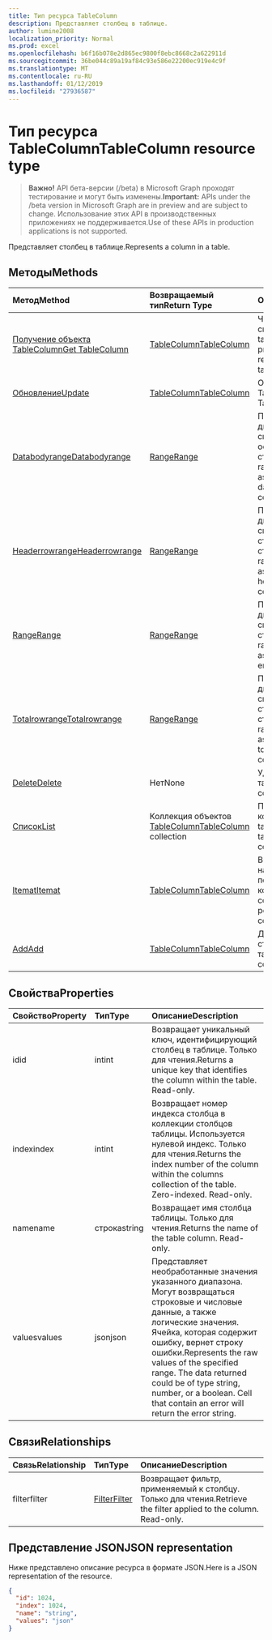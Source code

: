 ```yaml
---
title: Тип ресурса TableColumn
description: Представляет столбец в таблице.
author: lumine2008
localization_priority: Normal
ms.prod: excel
ms.openlocfilehash: b6f16b078e2d865ec9800f8ebc8668c2a622911d
ms.sourcegitcommit: 36be044c89a19af84c93e586e22200ec919e4c9f
ms.translationtype: MT
ms.contentlocale: ru-RU
ms.lasthandoff: 01/12/2019
ms.locfileid: "27936587"
---
```

# <a name="tablecolumn-resource-type"></a><span data-ttu-id="2bf7a-103">Тип ресурса TableColumn</span><span class="sxs-lookup"><span data-stu-id="2bf7a-103">TableColumn resource type</span></span>

> <span data-ttu-id="2bf7a-104">**Важно!** API бета-версии (/beta) в Microsoft Graph проходят тестирование и могут быть изменены.</span><span class="sxs-lookup"><span data-stu-id="2bf7a-104">**Important:** APIs under the /beta version in Microsoft Graph are in preview and are subject to change.</span></span> <span data-ttu-id="2bf7a-105">Использование этих API в производственных приложениях не поддерживается.</span><span class="sxs-lookup"><span data-stu-id="2bf7a-105">Use of these APIs in production applications is not supported.</span></span>

<span data-ttu-id="2bf7a-106">Представляет столбец в таблице.</span><span class="sxs-lookup"><span data-stu-id="2bf7a-106">Represents a column in a table.</span></span>


## <a name="methods"></a><span data-ttu-id="2bf7a-107">Методы</span><span class="sxs-lookup"><span data-stu-id="2bf7a-107">Methods</span></span>

| <span data-ttu-id="2bf7a-108">Метод</span><span class="sxs-lookup"><span data-stu-id="2bf7a-108">Method</span></span>           | <span data-ttu-id="2bf7a-109">Возвращаемый тип</span><span class="sxs-lookup"><span data-stu-id="2bf7a-109">Return Type</span></span>    |<span data-ttu-id="2bf7a-110">Описание</span><span class="sxs-lookup"><span data-stu-id="2bf7a-110">Description</span></span>|
|:---------------|:--------|:----------|
|[<span data-ttu-id="2bf7a-111">Получение объекта TableColumn</span><span class="sxs-lookup"><span data-stu-id="2bf7a-111">Get TableColumn</span></span>](../api/tablecolumn-get.md) | [<span data-ttu-id="2bf7a-112">TableColumn</span><span class="sxs-lookup"><span data-stu-id="2bf7a-112">TableColumn</span></span>](tablecolumn.md) |<span data-ttu-id="2bf7a-113">Чтение свойств и связей объекта tableColumn.</span><span class="sxs-lookup"><span data-stu-id="2bf7a-113">Read properties and relationships of tableColumn object.</span></span>|
|[<span data-ttu-id="2bf7a-114">Обновление</span><span class="sxs-lookup"><span data-stu-id="2bf7a-114">Update</span></span>](../api/tablecolumn-update.md) | [<span data-ttu-id="2bf7a-115">TableColumn</span><span class="sxs-lookup"><span data-stu-id="2bf7a-115">TableColumn</span></span>](tablecolumn.md) |<span data-ttu-id="2bf7a-116">Обновление объекта TableColumn.</span><span class="sxs-lookup"><span data-stu-id="2bf7a-116">Update TableColumn object.</span></span> |
|[<span data-ttu-id="2bf7a-117">Databodyrange</span><span class="sxs-lookup"><span data-stu-id="2bf7a-117">Databodyrange</span></span>](../api/tablecolumn-databodyrange.md)|[<span data-ttu-id="2bf7a-118">Range</span><span class="sxs-lookup"><span data-stu-id="2bf7a-118">Range</span></span>](range.md)|<span data-ttu-id="2bf7a-119">Получает объект диапазона, связанный с основными данными столбца.</span><span class="sxs-lookup"><span data-stu-id="2bf7a-119">Gets the range object associated with the data body of the column.</span></span>|
|[<span data-ttu-id="2bf7a-120">Headerrowrange</span><span class="sxs-lookup"><span data-stu-id="2bf7a-120">Headerrowrange</span></span>](../api/tablecolumn-headerrowrange.md)|[<span data-ttu-id="2bf7a-121">Range</span><span class="sxs-lookup"><span data-stu-id="2bf7a-121">Range</span></span>](range.md)|<span data-ttu-id="2bf7a-122">Получает объект диапазона, связанный со строкой заголовков столбца.</span><span class="sxs-lookup"><span data-stu-id="2bf7a-122">Gets the range object associated with the header row of the column.</span></span>|
|[<span data-ttu-id="2bf7a-123">Range</span><span class="sxs-lookup"><span data-stu-id="2bf7a-123">Range</span></span>](../api/tablecolumn-range.md)|[<span data-ttu-id="2bf7a-124">Range</span><span class="sxs-lookup"><span data-stu-id="2bf7a-124">Range</span></span>](range.md)|<span data-ttu-id="2bf7a-125">Получает объект диапазона, связанный со всем столбцом.</span><span class="sxs-lookup"><span data-stu-id="2bf7a-125">Gets the range object associated with the entire column.</span></span>|
|[<span data-ttu-id="2bf7a-126">Totalrowrange</span><span class="sxs-lookup"><span data-stu-id="2bf7a-126">Totalrowrange</span></span>](../api/tablecolumn-totalrowrange.md)|[<span data-ttu-id="2bf7a-127">Range</span><span class="sxs-lookup"><span data-stu-id="2bf7a-127">Range</span></span>](range.md)|<span data-ttu-id="2bf7a-128">Получает объект диапазона, связанный со строкой итогов столбца.</span><span class="sxs-lookup"><span data-stu-id="2bf7a-128">Gets the range object associated with the totals row of the column.</span></span>|
|[<span data-ttu-id="2bf7a-129">Delete</span><span class="sxs-lookup"><span data-stu-id="2bf7a-129">Delete</span></span>](../api/tablecolumn-delete.md)|<span data-ttu-id="2bf7a-130">Нет</span><span class="sxs-lookup"><span data-stu-id="2bf7a-130">None</span></span>|<span data-ttu-id="2bf7a-131">Удаляет столбец из таблицы.</span><span class="sxs-lookup"><span data-stu-id="2bf7a-131">Deletes the column from the table.</span></span>|
|[<span data-ttu-id="2bf7a-132">Список</span><span class="sxs-lookup"><span data-stu-id="2bf7a-132">List</span></span>](../api/tablecolumn-list.md) | <span data-ttu-id="2bf7a-133">Коллекция объектов [TableColumn](tablecolumn.md)</span><span class="sxs-lookup"><span data-stu-id="2bf7a-133">[TableColumn](tablecolumn.md) collection</span></span> |<span data-ttu-id="2bf7a-134">Получение коллекции объектов tableColumn.</span><span class="sxs-lookup"><span data-stu-id="2bf7a-134">Get tableColumn object collection.</span></span> |
|[<span data-ttu-id="2bf7a-135">Itemat</span><span class="sxs-lookup"><span data-stu-id="2bf7a-135">Itemat</span></span>](../api/tablecolumncollection-itemat.md)|[<span data-ttu-id="2bf7a-136">TableColumn</span><span class="sxs-lookup"><span data-stu-id="2bf7a-136">TableColumn</span></span>](tablecolumn.md)|<span data-ttu-id="2bf7a-137">Возвращает столбец на основании его позиции в коллекции.</span><span class="sxs-lookup"><span data-stu-id="2bf7a-137">Gets a column based on its position in the collection.</span></span>|
|[<span data-ttu-id="2bf7a-138">Add</span><span class="sxs-lookup"><span data-stu-id="2bf7a-138">Add</span></span>](../api/tablecolumncollection-add.md)|[<span data-ttu-id="2bf7a-139">TableColumn</span><span class="sxs-lookup"><span data-stu-id="2bf7a-139">TableColumn</span></span>](tablecolumn.md)|<span data-ttu-id="2bf7a-140">Добавляет новый столбец в таблицу.</span><span class="sxs-lookup"><span data-stu-id="2bf7a-140">Adds a new column to the table.</span></span>|

## <a name="properties"></a><span data-ttu-id="2bf7a-141">Свойства</span><span class="sxs-lookup"><span data-stu-id="2bf7a-141">Properties</span></span>
| <span data-ttu-id="2bf7a-142">Свойство</span><span class="sxs-lookup"><span data-stu-id="2bf7a-142">Property</span></span>     | <span data-ttu-id="2bf7a-143">Тип</span><span class="sxs-lookup"><span data-stu-id="2bf7a-143">Type</span></span>   |<span data-ttu-id="2bf7a-144">Описание</span><span class="sxs-lookup"><span data-stu-id="2bf7a-144">Description</span></span>|
|:---------------|:--------|:----------|
|<span data-ttu-id="2bf7a-145">id</span><span class="sxs-lookup"><span data-stu-id="2bf7a-145">id</span></span>|<span data-ttu-id="2bf7a-146">int</span><span class="sxs-lookup"><span data-stu-id="2bf7a-146">int</span></span>|<span data-ttu-id="2bf7a-p102">Возвращает уникальный ключ, идентифицирующий столбец в таблице. Только для чтения.</span><span class="sxs-lookup"><span data-stu-id="2bf7a-p102">Returns a unique key that identifies the column within the table. Read-only.</span></span>|
|<span data-ttu-id="2bf7a-149">index</span><span class="sxs-lookup"><span data-stu-id="2bf7a-149">index</span></span>|<span data-ttu-id="2bf7a-150">int</span><span class="sxs-lookup"><span data-stu-id="2bf7a-150">int</span></span>|<span data-ttu-id="2bf7a-p103">Возвращает номер индекса столбца в коллекции столбцов таблицы. Используется нулевой индекс. Только для чтения.</span><span class="sxs-lookup"><span data-stu-id="2bf7a-p103">Returns the index number of the column within the columns collection of the table. Zero-indexed. Read-only.</span></span>|
|<span data-ttu-id="2bf7a-154">name</span><span class="sxs-lookup"><span data-stu-id="2bf7a-154">name</span></span>|<span data-ttu-id="2bf7a-155">строка</span><span class="sxs-lookup"><span data-stu-id="2bf7a-155">string</span></span>|<span data-ttu-id="2bf7a-p104">Возвращает имя столбца таблицы. Только для чтения.</span><span class="sxs-lookup"><span data-stu-id="2bf7a-p104">Returns the name of the table column. Read-only.</span></span>|
|<span data-ttu-id="2bf7a-158">values</span><span class="sxs-lookup"><span data-stu-id="2bf7a-158">values</span></span>|<span data-ttu-id="2bf7a-159">json</span><span class="sxs-lookup"><span data-stu-id="2bf7a-159">json</span></span>|<span data-ttu-id="2bf7a-p105">Представляет необработанные значения указанного диапазона. Могут возвращаться строковые и числовые данные, а также логические значения. Ячейка, которая содержит ошибку, вернет строку ошибки.</span><span class="sxs-lookup"><span data-stu-id="2bf7a-p105">Represents the raw values of the specified range. The data returned could be of type string, number, or a boolean. Cell that contain an error will return the error string.</span></span>|

## <a name="relationships"></a><span data-ttu-id="2bf7a-163">Связи</span><span class="sxs-lookup"><span data-stu-id="2bf7a-163">Relationships</span></span>
| <span data-ttu-id="2bf7a-164">Связь</span><span class="sxs-lookup"><span data-stu-id="2bf7a-164">Relationship</span></span> | <span data-ttu-id="2bf7a-165">Тип</span><span class="sxs-lookup"><span data-stu-id="2bf7a-165">Type</span></span>   |<span data-ttu-id="2bf7a-166">Описание</span><span class="sxs-lookup"><span data-stu-id="2bf7a-166">Description</span></span>|
|:---------------|:--------|:----------|
|<span data-ttu-id="2bf7a-167">filter</span><span class="sxs-lookup"><span data-stu-id="2bf7a-167">filter</span></span>|[<span data-ttu-id="2bf7a-168">Filter</span><span class="sxs-lookup"><span data-stu-id="2bf7a-168">Filter</span></span>](filter.md)|<span data-ttu-id="2bf7a-p106">Возвращает фильтр, применяемый к столбцу. Только для чтения.</span><span class="sxs-lookup"><span data-stu-id="2bf7a-p106">Retrieve the filter applied to the column. Read-only.</span></span>|

## <a name="json-representation"></a><span data-ttu-id="2bf7a-171">Представление JSON</span><span class="sxs-lookup"><span data-stu-id="2bf7a-171">JSON representation</span></span>

<span data-ttu-id="2bf7a-172">Ниже представлено описание ресурса в формате JSON.</span><span class="sxs-lookup"><span data-stu-id="2bf7a-172">Here is a JSON representation of the resource.</span></span>

<!-- {
  "blockType": "resource",
  "optionalProperties": [

  ],
  "@odata.type": "microsoft.graph.tableColumn"
}-->

```json
{
  "id": 1024,
  "index": 1024,
  "name": "string",
  "values": "json"
}

```

<!-- uuid: 8fcb5dbc-d5aa-4681-8e31-b001d5168d79
2015-10-25 14:57:30 UTC -->
<!-- {
  "type": "#page.annotation",
  "description": "TableColumn resource",
  "keywords": "",
  "section": "documentation",
  "tocPath": ""
}-->
